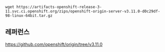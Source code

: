 ```

wget https://artifacts-openshift-release-3-11.svc.ci.openshift.org/zips/openshift-origin-server-v3.11.0-d0c29df-98-linux-64bit.tar.gz

```

## 레퍼런스 ##

https://github.com/openshift/origin/tree/v3.11.0
